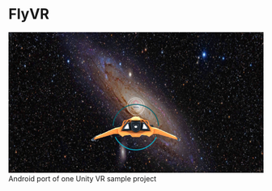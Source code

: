 # FlyVR
![Alt text](/Screenshots/Screenshot.PNG?raw=true "Gameplay")
Android port of one Unity VR sample project
